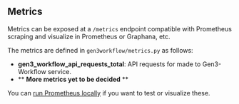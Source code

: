 ## Metrics

Metrics can be exposed at a `/metrics` endpoint compatible with Prometheus scraping and visualize in Prometheus or
Graphana, etc.

The metrics are defined in `gen3workflow/metrics.py` as follows:

* **gen3_workflow_api_requests_total**:  API requests for made to Gen3-Workflow service.
* ** **More metrics yet to be decided** **

You can [run Prometheus locally](https://github.com/prometheus/prometheus) if you want to test or visualize these.
